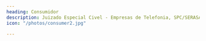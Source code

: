 ```yaml
---
heading: Consumidor
description: Juizado Especial Civel - Empresas de Telefonia, SPC/SERASA - Danos morais - TOI/LIGHT
icon: "/photos/consumer2.jpg"

---
```



